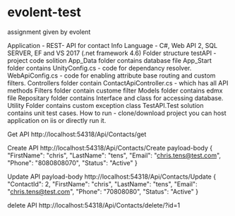 # evolent-test
assignment given by evolent

Application - REST- API for contact Info
Language - C#, Web API 2, SQL SERVER, EF and VS 2017 (.net framework 4.6)
Folder structure
testAPI - project code solition
App_Data folder contains database file
App_Start folder contains 
UnityConfig.cs - code for dependancy resolver.
WebApiConfig.cs - code for enabling attribute base routing and custom filters.
Controllers folder contain ContactApiController.cs - which has all API methods
Filters folder contain custome filter
Models folder contains edmx file
Repositary folder contains Interface and class for accessing database.
Utility Folder contains custom exception class
TestAPI.Test solution contains unit test cases.
How to run -
clone/download project you can host application on iis or directly run it.

Get API
http://localhost:54318/Api/Contacts/get

Create API
http://localhost:54318/Api/Contacts/Create
payload-body
{
        "FirstName": "chris",
        "LastName": "tens",
        "Email": "chris.tens@test.com",
        "Phone": "8080808070",
        "Status": "Active"
    }

Update API
payload-body
http://localhost:54318/Api/Contacts/Update
{
        "ContactId": 2,
        "FirstName": "chris",
        "LastName": "tens",
        "Email": "chris.tens@test.com",
        "Phone": "70808080",
        "Status": "Active"
    }

delete API
http://localhost:54318/Api/Contacts/delete/?id=1

